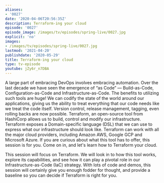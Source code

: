 ```yaml
---
aliases:
- '0027'
date: '2020-04-06T20:56:35Z'
description: Terraform-ing your cloud
episode: '0027'
episode_image: /images/tv/episodes/spring-live/0027.jpg
explicit: 'no'
images:
- /images/tv/episodes/spring-live/0027.jpg
lastmod: '2021-04-20'
publishdate: '2020-05-29'
title: Terraform-ing your cloud
type: tv-episode
youtube: jZy6r_n7DBA
---
```


A large part of embracing DevOps involves embracing automation. Over the last decade we have seen the emergence of “as Code” — Build-as-Code, Configuration-as-Code and Infrastructure-as-Code. The benefits to utilizing such tools are huge! We can codify the state of the world around our applications, giving us the ability to treat everything that our code needs like we treat the code itself. Version control, release management, tagging, even rolling backs are now possible. Terraform, an open-source tool from HashiCorp allows us to build, control and modify our infrastructure. Terraform exposes a Domain-specific language (DSL) that we can use to express what our infrastructure should look like. Terraform can work with all the major cloud providers, including Amazon AWS, Google GCP and Microsoft Azure. If you are curious about what this tool has to offer, this session is for you. Come on in, and let's learn how to Terraform your cloud.

This session will focus on Terraform. We will look in to how this tool works, explore its capabilities, and see how it can play a pivotal role in our Infrastructure-as-Code (IaC) strategy. With lots of code and demos, this session will certainly give you enough fodder for thought, and provide a baseline so you can decide if Terraform is right for you.
